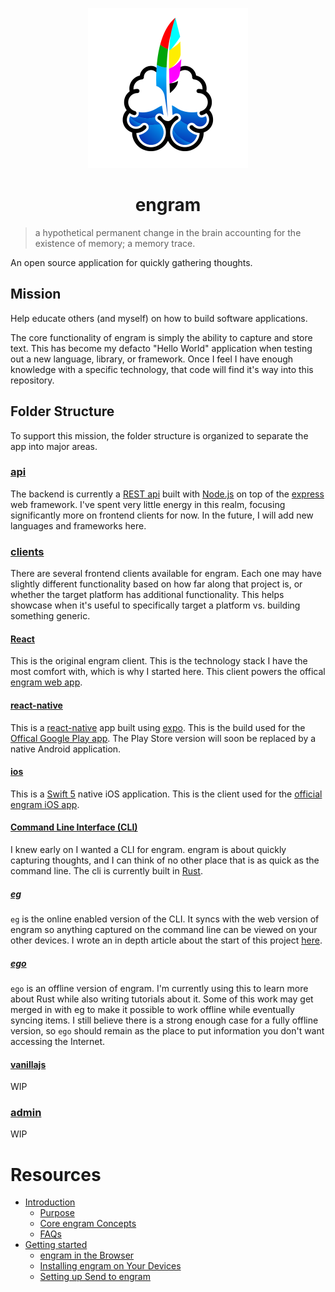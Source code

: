 <p align="center">
  <img src="clients/web/react/public/logo512.png" alt="engram logo" height="256px"/>
</p>

<h1 align="center">engram</h1>

> a hypothetical permanent change in the brain accounting for the existence of memory; a memory trace.

An open source application for quickly gathering thoughts.

## Mission

Help educate others (and myself) on how to build software applications. 

The core functionality of engram is simply the ability to capture and store text. This has become my defacto "Hello World" application when testing out a new language, library, or framework. Once I feel I have enough knowledge with a specific technology, that code will find it's way into this repository.

## Folder Structure

To support this mission, the folder structure is organized to separate the app into major areas.

### [api](/api)

The backend is currently a [REST api](https://restfulapi.net/) built with [Node.js](https://nodejs.org) on top of the [express](https://expressjs.com/) web framework. I've spent very little energy in this realm, focusing significantly more on frontend clients for now.  In the future, I will add new languages and frameworks here.

### [clients](/clients)

There are several frontend clients available for engram.  Each one may have slightly different functionality based on how far along that project is, or whether the target platform has additional functionality. This helps showcase when it's useful to specifically target a platform vs. building something generic.

#### [React](clients/web/react)

This is the original engram client.  This is the technology stack I have the most comfort with, which is why I started here. This client powers the offical [engram web app](https://engram.xyzdigital.com/).

#### [react-native](clients/react-native)

This is a [react-native](https://reactnative.dev/) app built using [expo](https://expo.dev/). This is the build used for the [Offical Google Play app](https://play.google.com/store/apps/details?id=com.xyzdigital.engram).  The Play Store version will soon be replaced by a native Android application.

#### [ios](clients/ios/engram)

This is a [Swift 5](https://developer.apple.com/swift/) native iOS application. This is the client used for the [official engram iOS app](https://apps.apple.com/ca/app/engram/id1568952668). 

#### [Command Line Interface (CLI)](clients/cli)

I knew early on I wanted a CLI for engram. engram is about quickly capturing thoughts, and I can think of no other place that is as quick as the command line. The cli is currently built in [Rust](https://doc.rust-lang.org/book/).

##### [eg](clients/cli/eg)

`eg` is the online enabled version of the CLI.  It syncs with the web version of engram so anything captured on the command line can be viewed on your other devices.  I wrote an in depth article about the start of this project [here](https://medium.com/geekculture/building-my-first-command-line-interface-cli-with-rust-b6beb9c284e0).

##### [ego](clients/cli/ego)

`ego` is an offline version of engram. I'm currently using this to learn more about Rust while also writing tutorials about it.  Some of this work may get merged in with eg to make it possible to work offline while eventually syncing items.  I still believe there is a strong enough case for a fully offline version, so `ego` should remain as the place to put information you don't want accessing the Internet.

#### [vanillajs](clients/web/vanillajs)

WIP

### [admin](admin)

WIP

# Resources

- [Introduction](https://engramhq.xyz/2020/11/21/introducing-engram/)
  - [Purpose](https://engramhq.xyz/help/about/philosophy-behind-engram/)
  - [Core engram Concepts](https://engramhq.xyz/help/about/core-engram-concepts/)
  - [FAQs](https://engramhq.xyz/faqs/)
- [Getting started](https://engramhq.xyz/help/#getting-started)
  - [engram in the Browser](https://engramhq.xyz/help/getting-started/engram-in-your-browser/)
  - [Installing engram on Your Devices](https://engramhq.xyz/help/getting-started/install-engram-on-your-devices/)
  - [Setting up Send to engram](https://engramhq.xyz/help/getting-started/how-to-setup-send-to-engram/)

